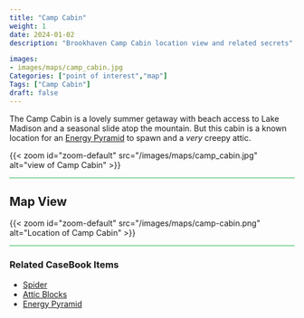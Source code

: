 ```yaml
---
title: "Camp Cabin"
weight: 1
date: 2024-01-02
description: "Brookhaven Camp Cabin location view and related secrets"

images:
- images/maps/camp_cabin.jpg
Categories: ["point of interest","map"]
Tags: ["Camp Cabin"]
draft: false
--- 
```


The Camp Cabin is a lovely summer getaway with beach access to Lake Madison and a seasonal slide atop the mountain. But this cabin is a known location for an [Energy Pyramid](/casebook/energy_pyramids/#known-locations) to spawn and a _very_ creepy attic.

{{< zoom id="zoom-default" src="/images/maps/camp_cabin.jpg" alt="view of Camp Cabin" >}}


<hr style="background-color: #28b44c" size=8>

## Map View

{{< zoom id="zoom-default" src="/images/maps/camp-cabin.png" alt="Location of Camp Cabin" >}}

<hr style="background-color: #28b44c" size=8>

### Related CaseBook Items

- [Spider](/casebook/interesting/camp_cabin/#spider)
- [Attic Blocks](/casebook/interesting/camp_cabin/#blocks)
- [Energy Pyramid](/casebook/energy_pyramids/#known-locations)
